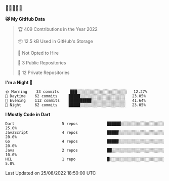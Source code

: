 ### 🤯🤯🤯🤯🤯

<!--START_SECTION:waka-->
**🐱 My GitHub Data** 

> 🏆 409 Contributions in the Year 2022
 > 
> 📦 12.5 kB Used in GitHub's Storage 
 > 
> 🚫 Not Opted to Hire
 > 
> 📜 3 Public Repositories 
 > 
> 🔑 12 Private Repositories  
 > 
**I'm a Night 🦉** 

```text
🌞 Morning    33 commits     ███░░░░░░░░░░░░░░░░░░░░░░   12.27% 
🌆 Daytime    62 commits     █████░░░░░░░░░░░░░░░░░░░░   23.05% 
🌃 Evening    112 commits    ██████████░░░░░░░░░░░░░░░   41.64% 
🌙 Night      62 commits     █████░░░░░░░░░░░░░░░░░░░░   23.05%

```


**I Mostly Code in Dart** 

```text
Dart                     5 repos             ██████░░░░░░░░░░░░░░░░░░░   25.0% 
JavaScript               4 repos             █████░░░░░░░░░░░░░░░░░░░░   20.0% 
Go                       4 repos             █████░░░░░░░░░░░░░░░░░░░░   20.0% 
Java                     2 repos             ██░░░░░░░░░░░░░░░░░░░░░░░   10.0% 
HCL                      1 repo              █░░░░░░░░░░░░░░░░░░░░░░░░   5.0%

```



 Last Updated on 25/08/2022 18:50:00 UTC
<!--END_SECTION:waka-->
